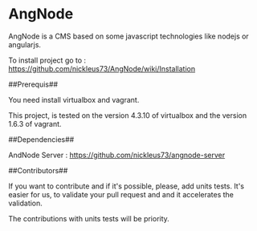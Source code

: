 AngNode
=======

AngNode is a CMS based on some javascript technologies like nodejs or angularjs.

To install project go to : https://github.com/nickleus73/AngNode/wiki/Installation

##Prerequis##

You need install virtualbox and vagrant.

This project, is tested on the version 4.3.10 of virtualbox and the version 1.6.3 of vagrant. 

##Dependencies##

AndNode Server : https://github.com/nickleus73/angnode-server

##Contributors##

If you want to contribute and if it's possible, please, add units tests. It's easier for us, to validate your pull request and and it accelerates the validation.

The contributions with units tests will be priority.
